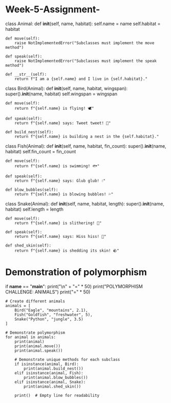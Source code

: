 # Week-5-Assignment-
class Animal:
    def __init__(self, name, habitat):
        self.name = name
        self.habitat = habitat
    
    def move(self):
        raise NotImplementedError("Subclasses must implement the move method")
    
    def speak(self):
        raise NotImplementedError("Subclasses must implement the speak method")
    
    def __str__(self):
        return f"I am a {self.name} and I live in {self.habitat}."


class Bird(Animal):
    def __init__(self, name, habitat, wingspan):
        super().__init__(name, habitat)
        self.wingspan = wingspan
    
    def move(self):
        return f"{self.name} is flying! 🕊️"
    
    def speak(self):
        return f"{self.name} says: Tweet tweet! 🎵"
    
    def build_nest(self):
        return f"{self.name} is building a nest in the {self.habitat}."


class Fish(Animal):
    def __init__(self, name, habitat, fin_count):
        super().__init__(name, habitat)
        self.fin_count = fin_count
    
    def move(self):
        return f"{self.name} is swimming! 🐟"
    
    def speak(self):
        return f"{self.name} says: Glub glub! 💧"
    
    def blow_bubbles(self):
        return f"{self.name} is blowing bubbles! 💦"


class Snake(Animal):
    def __init__(self, name, habitat, length):
        super().__init__(name, habitat)
        self.length = length
    
    def move(self):
        return f"{self.name} is slithering! 🐍"
    
    def speak(self):
        return f"{self.name} says: Hiss hiss! 🐍"
    
    def shed_skin(self):
        return f"{self.name} is shedding its skin! 🪨"


# Demonstration of polymorphism
if __name__ == "__main__":
    print("\n" + "=" * 50)
    print("POLYMORPHISM CHALLENGE: ANIMALS")
    print("=" * 50)
    
    # Create different animals
    animals = [
        Bird("Eagle", "mountains", 2.1),
        Fish("Goldfish", "freshwater", 5),
        Snake("Python", "jungle", 3.5)
    ]
    
    # Demonstrate polymorphism
    for animal in animals:
        print(animal)
        print(animal.move())
        print(animal.speak())
        
        # Demonstrate unique methods for each subclass
        if isinstance(animal, Bird):
            print(animal.build_nest())
        elif isinstance(animal, Fish):
            print(animal.blow_bubbles())
        elif isinstance(animal, Snake):
            print(animal.shed_skin())
        
        print()  # Empty line for readability
